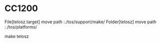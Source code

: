 # CC1200

File[telosz.target] move path :./tos/support/make/
Folder[telosz] move path :./tos/platforms/

make telosz
